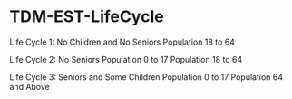 # TDM-EST-LifeCycle

Life Cycle 1: No Children and No Seniors
  Population 18 to 64

Life Cycle 2: No Seniors
  Population 0 to 17
  Population 18 to 64

Life Cycle 3: Seniors and Some Children
  Population 0 to 17
  Population 64 and Above
